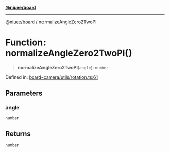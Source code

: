 [**@niuee/board**](../README.md)

***

[@niuee/board](../globals.md) / normalizeAngleZero2TwoPI

# Function: normalizeAngleZero2TwoPI()

> **normalizeAngleZero2TwoPI**(`angle`): `number`

Defined in: [board-camera/utils/rotation.ts:61](https://github.com/niuee/board/blob/e6c1edcccf6525a0cc9088782c7c4653e837f533/src/board-camera/utils/rotation.ts#L61)

## Parameters

### angle

`number`

## Returns

`number`

